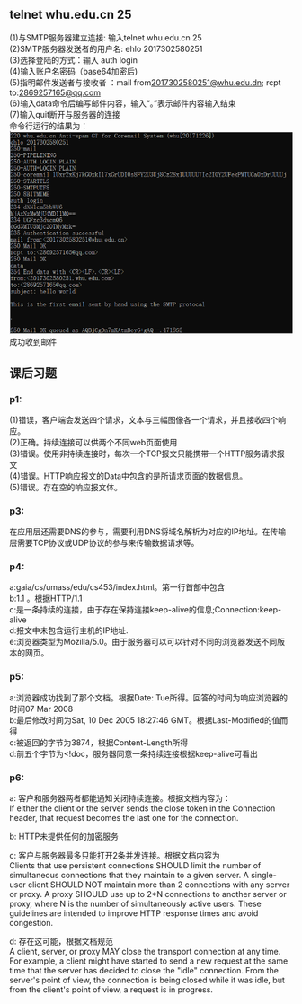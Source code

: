 ## telnet whu.edu.cn 25  
(1)与SMTP服务器建立连接:  输入telnet whu.edu.cn 25  
(2)SMTP服务器发送者的用户名: ehlo 2017302580251  
(3)选择登陆的方式：输入 auth login  
(4)输入账户名密码（base64加密后)  
(5)指明邮件发送者与接收者 ：mail from<2017302580251@whu.edu.dn>; rcpt to:<2869257165@qq.com>  
(6)输入data命令后编写邮件内容，输入“。”表示邮件内容输入结束  
(7)输入quit断开与服务器的连接  
命令行运行的结果为： 
![](telnet.png)
成功收到邮件
## 课后习题  
### p1:  
(1)错误，客户端会发送四个请求，文本与三幅图像各一个请求，并且接收四个响应。  
(2)正确。持续连接可以供两个不同web页面使用  
(3)错误。使用非持续连接时，每次一个TCP报文只能携带一个HTTP服务请求报文  
(4)错误。HTTP响应报文的Data中包含的是所请求页面的数据信息。  
(5)错误。存在空的响应报文体。  
### p3:  
在应用层还需要DNS的参与，需要利用DNS将域名解析为对应的IP地址。在传输层需要TCP协议或UDP协议的参与来传输数据请求等。  
### p4: 
a:gaia/cs/umass/edu/cs453/index.html。第一行首部中包含  
b:1.1 。根据HTTP/1.1  
c:是一条持续的连接，由于存在保持连接keep-alive的信息;Connection:keep-alive  
d:报文中未包含运行主机的IP地址.  
e:浏览器类型为Mozilla/5.0。由于服务器可以可以针对不同的浏览器发送不同版本的网页。  
### p5: 
a:浏览器成功找到了那个文档。根据Date: Tue所得。回答的时间为响应浏览器的时间07 Mar 2008  
b:最后修改时间为Sat, 10 Dec 2005 18:27:46 GMT。根据Last-Modified的值而得  
c:被返回的字节为3874，根据Content-Length所得  
d:前五个字节为<!doc，服务器同意一条持续连接根据keep-alive可看出  
### p6:
a: 客户和服务器两者都能通知关闭持续连接。根据文档内容为：  
If either the client or the server sends the close token in the Connection header, that request becomes the last one for the connection.  

b: HTTP未提供任何的加密服务   

c: 客户与服务器最多只能打开2条并发连接。根据文档内容为  
Clients that use persistent connections SHOULD limit the number of simultaneous connections that they maintain to a given server. A single-user client SHOULD NOT maintain more than 2 connections with any server or proxy. A proxy SHOULD use up to 2*N connections to another server or proxy, where N is the number of simultaneously active users. These guidelines are intended to improve HTTP response times and avoid congestion.  

d: 存在这可能，根据文档规范  
A client, server, or proxy MAY close the transport connection at any time. For example, a client might have started to send a new request at the same time that the server has decided to close the "idle" connection. From the server's point of view, the connection is being closed while it was idle, but from the client's point of view, a request is in progress.
